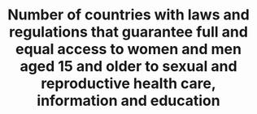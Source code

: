 ---
title: >-
  Number  of  countries  with  laws  and  regulations  that  guarantee  full  and  equal  access  to  women  and  men  aged  15  and  older  to  sexual  and  reproductive  health  care,  information  and  education
permalink: /5-6-2/
sdg_goal: 5
layout: indicator
indicator: 5.6.2
indicator_variable: null
graph: null
graph_type_description: null
graph_status_notes: Redline
variable_description: null
variable_notes: null
un_designated_tier: '3'
un_custodial_agency: 'UNFPA  (Partnering  Agencies:  UN  Women,  DESA  Population  Division)'
target_id: '5.6'
has_metadata: true
goal_meta_link: 'http://unstats.un.org/sdgs/files/metadata-compilation/Metadata-Goal-5.pdf'
goal_meta_link_page: 23
source_title: null
source_notes: null
published: true
comments_and_limitations: Under  review.  

indicator_name: >-
  Number  of  countries  with  laws  and  regulations  that  guarantee  full  and  equal  access  to  women  and  men  aged  15  and  older  to  sexual  and  reproductive  health  care,  information  and  education
target: >-
  Ensure  universal  access  to  sexual  and  reproductive  health  and  reproductive  rights  as  agreed  in  accordance  with  the  Programme  of  Action  of  the  International  Conference  on  Population  and  Development  and  the  Beijing  Platform  for  Action  and  the  outcome  documents  of  their  review  conferences.
indicator_definition: >-
  From  UN-WOMEN:  Legal/regulatory  frameworks  covered  by  this  indicator  include  laws  and  regulations  that  explicitly  guarantee:  1.  Access  to  SRH  services  without  third  party  authorization  (from  the  spouse,  guardian,  parents  or  others);  2.  Access  to  SRH  services  without  restrictions  in  terms  of  age  and  marital  status;  3.  Access  by  adolescents  to  SRH  information  and  education.  Note:  the  indicator  also  measures  the  absence  of  laws  that  prohibit  or  restrict  access  to  SRH  services  From  UNFPA:  This  indicator  measures  the  proportion  of  countries  with  laws  and  regulations  that  guarantee  women  and  adolescents  access  to  sexual  and  reproductive  health  services,  information  and  education  irrespective  of  age,  marital  status  and  without  third  party  authorization.From  UNFPA:  This  indicator  measures  the  proportion  of  countries  with  laws  and  regulations  that  guarantee  women  and  adolescents  access  to  sexual  and  reproductive  health  services,  information  and  education  irrespective  of  age,  marital  status  and  without  third  party  authorization.
method_of_computation: "From  UN-WOMEN:  Denominator:  All  Member  States,  for  federal  states  this  will  be  reflected  in  central  governments'  self-reporting.  Sources  of  information  and  methodology:  The  suggested  methodology  consists  of  initial  self-reporting  by  governments  through  a  detailed  survey  to  be  developed  based  on  the  indicators  below  with  detailed  questions  that  safeguard  the  replicability  and  reliability  of  state  responses.  This  procedure  was  applied  for  the  ICPD+20  review  survey  with  support  to  governments  from  UNFPA's  country  offices  where  needed.  The  self-reported  data  will  undergo  validation  and  qualitative  assessment  by  responsible  UN  agencies  assigned  to  the  task.  At  this  stage  other  stakeholders  and  data  sources  could  be  consulted,  e.g.  National  Human  Rights  Institutions,  human  rights  treaty  bodies  or  other  international,  regional  or  national  monitoring  bodies.  From  UNFPA:  Methodology  and  feasibility  of  data  collection  \tThe  indicator  will  measure  the  number  of  countries  with  legal  and  regulatory  frameworks  guaranteeing  access  to  sexual  and  reproductive  services,  education  and  information  without  any  of  the  above  restrictions.  Therefore,  to  count  as  a  \"yes\"  all  the  four  requirements  included  in  this  indicator  will  need  to  be  met:  (i)  access  without  third  party  authorization;  (ii)  access  without  age  restrictions;  (iii)  access  irrespective  of  marital  status;  and  (iv)  access  to  education  and  information  at  all  levels.  For  countries  counting  as  \"no\",  nevertheless,  data  will  be  disaggregated  in  accordance  to  each  of  those  requirements  to  be  able  to  measure  progress  on  each  particular  front.  Sources  of  information  and  methodology:  \tThe  suggested  methodology  consists  of  initial  self-reporting  by  governments  through  a  detailed  survey  to  be  developed  based  on  the  indicators  below  with  detailed  questions  that  safeguard  the  replicability  and  reliability  of  state  responses.  This  procedure  was  successfully  applied  for  the  ICPD+20  review  survey  with  support  to  governments  from  UNFPA's  country  offices  where  needed.  \tInformation  provided  by  States  can  be  complemented  with  information  from  UN  treaty  monitoring  bodies,  including  the  Committee  on  Elimination  of  All  Forms  of  Discrimination  Against  Women,  the  Committee  on  the  Rights  of  the  Child  and  the  Committee  on  Economic,  Social  and  Cultural  Rights.  These  three  committees  are  systematically  collecting  information  and  issuing  recommendations  to  State  parties  on  all  the  issues  covered  by  this  indicator.  A  combined  use  of  these  three  committees  as  sources  of  information  will  ensure  near  universal  coverage  of  States  and  will  also  increase  the  periodicity  of  information.  \tMoreover,  other  actors  with  a  monitoring  role  such  as  regional  human  rights  mechanisms,  national  human  rights  institutions  and  civil  society  organizations  often  provide  information  on  the  components  covered  by  this  indicator.  UN  agencies  such  as  WHO,  UNFPA  and  UN  Women  also  compile  country  specific  information  on  legal  and  regulatory  developments  on  issues  pertaining  to  their  respective  mandates."
---